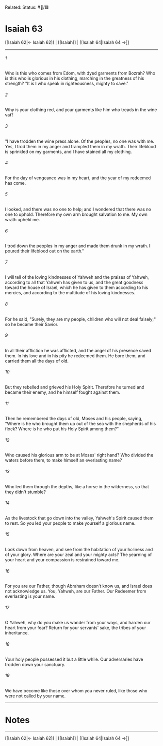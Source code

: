 Related:
Status: #📖/🟥
# Isaiah 63

[[Isaiah 62|← Isaiah 62]] | [[Isaiah]] | [[Isaiah 64|Isaiah 64 →]]
***



###### 1 
Who is this who comes from Edom, with dyed garments from Bozrah? Who is this who is glorious in his clothing, marching in the greatness of his strength? "It is I who speak in righteousness, mighty to save." 

###### 2 
Why is your clothing red, and your garments like him who treads in the wine vat? 

###### 3 
"I have trodden the wine press alone. Of the peoples, no one was with me. Yes, I trod them in my anger and trampled them in my wrath. Their lifeblood is sprinkled on my garments, and I have stained all my clothing. 

###### 4 
For the day of vengeance was in my heart, and the year of my redeemed has come. 

###### 5 
I looked, and there was no one to help; and I wondered that there was no one to uphold. Therefore my own arm brought salvation to me. My own wrath upheld me. 

###### 6 
I trod down the peoples in my anger and made them drunk in my wrath. I poured their lifeblood out on the earth." 

###### 7 
I will tell of the loving kindnesses of Yahweh and the praises of Yahweh, according to all that Yahweh has given to us, and the great goodness toward the house of Israel, which he has given to them according to his mercies, and according to the multitude of his loving kindnesses. 

###### 8 
For he said, "Surely, they are my people, children who will not deal falsely;" so he became their Savior. 

###### 9 
In all their affliction he was afflicted, and the angel of his presence saved them. In his love and in his pity he redeemed them. He bore them, and carried them all the days of old. 

###### 10 
But they rebelled and grieved his Holy Spirit. Therefore he turned and became their enemy, and he himself fought against them. 

###### 11 
Then he remembered the days of old, Moses and his people, saying, "Where is he who brought them up out of the sea with the shepherds of his flock? Where is he who put his Holy Spirit among them?" 

###### 12 
Who caused his glorious arm to be at Moses' right hand? Who divided the waters before them, to make himself an everlasting name? 

###### 13 
Who led them through the depths, like a horse in the wilderness, so that they didn't stumble? 

###### 14 
As the livestock that go down into the valley, Yahweh's Spirit caused them to rest. So you led your people to make yourself a glorious name. 

###### 15 
Look down from heaven, and see from the habitation of your holiness and of your glory. Where are your zeal and your mighty acts? The yearning of your heart and your compassion is restrained toward me. 

###### 16 
For you are our Father, though Abraham doesn't know us, and Israel does not acknowledge us. You, Yahweh, are our Father. Our Redeemer from everlasting is your name. 

###### 17 
O Yahweh, why do you make us wander from your ways, and harden our heart from your fear? Return for your servants' sake, the tribes of your inheritance. 

###### 18 
Your holy people possessed it but a little while. Our adversaries have trodden down your sanctuary. 

###### 19 
We have become like those over whom you never ruled, like those who were not called by your name.

---
# Notes


***
[[Isaiah 62|← Isaiah 62]] | [[Isaiah]] | [[Isaiah 64|Isaiah 64 →]]
